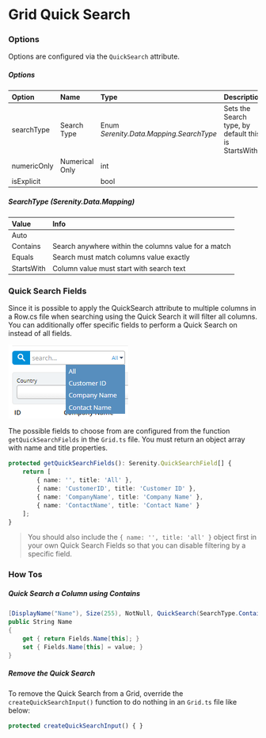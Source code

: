 # Grid Quick Search

### Options

Options are configured via the `QuickSearch` attribute.

##### Options

| Option | Name | Type | Description |
| :--- | :--- | :--- | :--- |
| searchType | Search Type | Enum _Serenity.Data.Mapping.SearchType_ | Sets the Search type, by default this is StartsWith |
| numericOnly | Numerical Only | int |  |
| isExplicit |  | bool |  |

##### SearchType \(Serenity.Data.Mapping\)

| Value | Info |
| :--- | :--- |
| Auto |  |
| Contains | Search anywhere within the columns value for a match |
| Equals | Search must match columns value exactly |
| StartsWith | Column value must start with search text |



### Quick Search Fields

Since it is possible to apply the QuickSearch attribute to multiple columns in a Row.cs file when searching using the Quick Search it will filter all columns. You can additionally offer specific fields to perform a Quick Search on instead of all fields.

![](/assets/quicksearchfields.png)

The possible fields to choose from are configured from the function `getQuickSearchFields` in the `Grid.ts` file. You must return an object array with name and title properties.

```typescript
protected getQuickSearchFields(): Serenity.QuickSearchField[] {
    return [
        { name: '', title: 'All' },
        { name: 'CustomerID', title: 'Customer ID' },
        { name: 'CompanyName', title: 'Company Name' },
        { name: 'ContactName', title: 'Contact Name' }
    ];
}
```

> You should also include the `{ name: '', title: 'all' }` object first in your own Quick Search Fields so that you can disable filtering by a specific field.

### How Tos

##### Quick Search a Column using Contains

```csharp
[DisplayName("Name"), Size(255), NotNull, QuickSearch(SearchType.Contains)]
public String Name
{
    get { return Fields.Name[this]; }
    set { Fields.Name[this] = value; }
}
```

##### Remove the Quick Search

To remove the Quick Search from a Grid, override the `createQuickSearchInput()` function to do nothing in an `Grid.ts` file like below:

```typescript
protected createQuickSearchInput() { }
```



